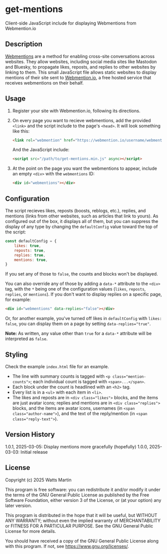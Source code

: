 # get-mentions

Client-side JavaScript include for displaying Webmentions from Webmention.io

## Description

[Webmentions][1] are a method for enabling cross-site conversations across websites. They allow websites, including social media sites like Mastodon and Bluesky, to propagate likes, reposts, and replies to other websites by linking to them. This small JavaScript file allows static websites to display mentions of their site sent to [Webmention.io][2], a free hosted service that receives webmentions on their behalf.

[1]: https://indieweb.org/Webmention
[2]: https://webmention.io

## Usage

1. Register your site with Webmention.io, following its directions.

2. On every page you want to recieve webmentions, add the provided `<link>` and the script include to the page's `<head>`. It will look something like this:

    ```html
    <link rel="webmention" href="https://webmention.io/username/webmention">
    ```

    And the JavaScript include:

    ```html
    <script src="/path/to/get-mentions.min.js" async></script>
    ```

3. At the point on the page you want the webmentions to appear, include an empty `<div>` with the `webmentions` ID:

    ```html
    <div id="webmentions"></div>
    ```

## Configuration

The script recieves likes, reposts (boosts, reblogs, etc.), replies, and mentions (links from other websites, such as articles that link to yours). As configured out of the box, it displays all of them, but you can suppress the display of any type by changing the `defaultConfig` value toward the top of the script:

```javascript
const defaultConfig = {
    likes: true,
    reposts: true,
    replies: true,
    mentions: true,
}
```

If you set any of those to `false`, the counts and blocks won't be displayed.

You can also override any of those by adding a `data-*` attribute to the `<div>` tag, with the `*` being one of the configuration values (`likes`, `reposts`, `replies`, or `mentions`). If you don't want to display replies on a specific page, for example:

```html
<div id="webmentions" data-replies="false"></div>
```

Or, for another example, you've turned off likes in `defaultConfig` with `likes: false`, you can display them on a page by setting `data-replies="true"`.

**Note:** As written, any value other than `true` for a `data-*` attribute will be interpreted as `false`.

## Styling

Check the example `index.html` file for an example.

* The line with summary counts is tagged with `<p class="mention-counts">`; each individual count is tagged with `<span>...</span>`.
* Each block under the count is headlined with an `<h2>` tag.
* Every list is in a `<ul>` with each item in `<li>`.
* The likes and reposts are in `<div class="likes">` blocks, and the items are just avatar icons; replies and mentions are in `<div class="replies">` blocks, and the items are avatar icons, usernames (in `<span class="author-name">`), and the text of the reply/mention (in `<span class="reply-text">`).

## Version History

1.0.1, 2025-03-05: Display mentions more gracefully (hopefully)
1.0.0, 2025-03-03: Initial release

## License

Copyright (c) 2025 Watts Martin

This program is free software: you can redistribute it and/or modify it under the terms of the GNU General Public License as published by the Free Software Foundation, either version 3 of the License, or
(at your option) any later version.

This program is distributed in the hope that it will be useful, but WITHOUT ANY WARRANTY; without even the implied warranty of MERCHANTABILITY or FITNESS FOR A PARTICULAR PURPOSE.  See the GNU General Public License for more details.

You should have received a copy of the GNU General Public License along with this program.  If not, see <https://www.gnu.org/licenses/>.
